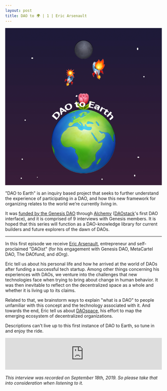 ```yaml
---
layout: post
title: DAO to 🌍 | 1 | Eric Arsenault
---
```


![image](/assets/images/DAO-to-earth.png)

"DAO to Earth" is an inquiry based project that seeks to further understand the experience of participating in a DAO, and how this new framework for organizing relates to the world we’re currently living in.

It was [funded by the Genesis DAO](https://docs.google.com/document/d/1ifwyPBI1dwYaCNH2fmF3ptHgb6gohStY_iLx3Rog0XE/edit) through [Alchemy](https://daostack.io/alchemy) ([DAOstack](https://daostack.io/)'s first DAO interface), and it is comprised of 9 interviews with Genesis members. It is hoped that this series will function as a DAO-knowledge library for current builders and future explorers of the dawn of DAOs.

---

In this first episode we receive [Eric Arsenault](https://twitter.com/eric_rsno), entrepreneur and self-proclaimed "DAOist" (for his engagement with Genesis DAO, MetaCartel DAO, The DAOfund, and dOrg).

Eric tell us about his personal life and how he arrived at the world of DAOs after funding a successful tech startup. Among other things concerning his experiences with DAOs, we venture into the challenges that new technologies face when trying to bring about change in human behavior. It was then inevitable to reflect on the decentralized space as a whole and whether it is living up to its claims.

Related to that, we brainstorm ways to explain "what is a DAO" to people unfamiliar with this concept and the technology associated with it. And towards the end, Eric tell us about [DAOspace](https://www.daospace.org/), his effort to map the emerging ecosystem of decentralized organizations.

Descriptions can't live up to this first instance of DAO to Earth, so tune in and enjoy the ride.

<iframe src="https://anchor.fm/daocast/embed/episodes/DAO-to-Earth--1--Eric-Arsenault-e6e553" height="102px" width="100%" frameborder="0" scrolling="no"></iframe>


*This interview was recorded on September 18th, 2019. So please take that into consideration when listening to it.*
